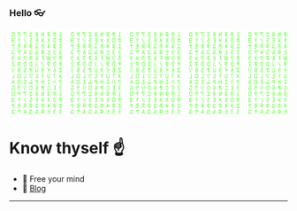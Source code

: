 ### Hello 👓

[![Matrix SVG](https://raw.githubusercontent.com/MarvinR2D2/MarvinR2D2/main/matrix.svg)](https://www.youtube.com/watch?v=YgJ5ZEn67tk)

# Know thyself ☝

- 🧠 Free your mind 
- 📝 [Blog](https://marvinr2d2.com/)
---
